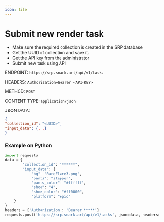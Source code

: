 ```yaml
---
icon: file
---
```



# Submit new render task

- Make sure the required collection is created in the SRP database.
- Get the UUID of collection and save it.
- Get the API key from the administrator
- Submit new task using API

ENDPOINT: `https://srp.snark.art/api/v1/tasks`

HEADERS: `Authorization=Bearer <API-KEY>`

METHOD: `POST`

CONTENT TYPE: `application/json`

JSON DATA:

```json
{
"collection_id": "<UUID>",
"input_data": {...}
}
```

### Example on Python

```python
import requests
data = {
        "collection_id": "******",
        "input_data": {
            "bg": "RareFlare3.png",
            "pants": "stepper",
            "pants_color": "#ffffff",
            "shoe": "4",
            "shoe_color": "#ff0000",
            "platform": "epic"
    }
}
headers = {'Authorization': 'Bearer *****'}
requests.post('https://srp.snark.art/api/v1/tasks', json=data, headers=headers)
```
